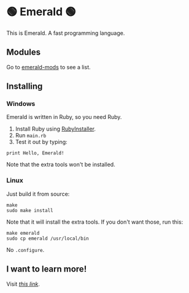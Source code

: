 # 🟢 Emerald 🟢

This is Emerald. A fast programming language.

## Modules

Go to [emerald-mods](file:////github.com/emerald-pl/emerald-mods) to see
a list.

## Installing

### Windows

Emerald is written in Ruby, so you need Ruby.

1.  Install Ruby using [RubyInstaller](file:////rubyinstaller.org).
2.  Run `main.rb`
3.  Test it out by typing:

<!-- -->

    print Hello, Emerald!

Note that the extra tools won't be installed.

### Linux

Just build it from source:

    make
    sudo make install

Note that it will install the extra tools. If you don't want those, run
this:

    make emerald
    sudo cp emerald /usr/local/bin

No `.configure`.

## I want to learn more!

Visit <a href="Docs.md">*this link*</a>.
